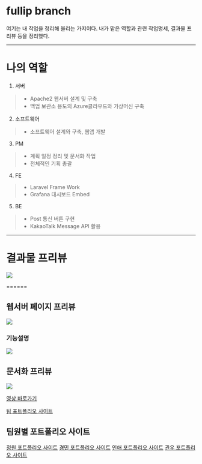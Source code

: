 # fullip branch
여기는 내 작업을 정리해 올리는 가지이다.
내가 맡은 역할과 관련 작업명세, 결과물 프리뷰 등을 정리했다.

----------

# 나의 역할
1. 서버
> - Apache2 웹서버 설계 및 구축
> - 백업 보관소 용도의 Azure클라우드와 가상머신 구축
2. 소프트웨어
> - 소프트웨어 설계와 구축, 웹앱 개발
3. PM
> - 계획 일정 정리 및 문서화 작업
> - 전체적인 기획 총괄
4. FE
> - Laravel Frame Work
> - Grafana 대시보드 Embed
5. BE
> - Post 통신 버튼 구현
> - KakaoTalk Message API 활용

----------

# 결과물 프리뷰
<img src="logo2.png">

======

## 웹서버 페이지 프리뷰
<img src="assets/webserver.png">

### 기능설명
<img src="assets/webserver2.png">

## 문서화 프리뷰
<img src="assets/ppt.png">

<a href src="#">영상 바로가기</a>

<a href src="https://fullipkim.github.io/notbed/">팀 포트폴리오 사이트</a>

## 팀원별 포트폴리오 사이트
<a href src="https://fullipkim.github.io/portfolio_/">정원 포트폴리오 사이트</a>
<a href src="https://kkaemmi.github.io/project_1/">경민 포트폴리오 사이트</a>
<a href src="https://inae0615.github.io/inae_Lee/">인애 포트폴리오 사이트</a>
<a href src="https://goo05041.github.io/kwanwoo/">관우 포트폴리오 사이트</a>